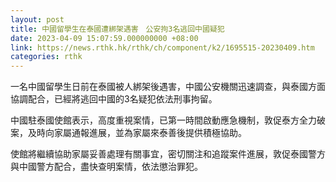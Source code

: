 ```yaml
---
layout: post
title: 中國留學生在泰國遭綁架遇害　公安拘3名逃回中國疑犯
date: 2023-04-09 15:07:59.000000000 +08:00
link: https://news.rthk.hk/rthk/ch/component/k2/1695515-20230409.htm
categories: rthk
---
```


一名中國留學生日前在泰國被人綁架後遇害，中國公安機關迅速調查，與泰國方面協調配合，已經將逃回中國的3名疑犯依法刑事拘留。

中國駐泰國使館表示，高度重視案情，已第一時間啟動應急機制，敦促泰方全力破案，及時向家屬通報進展，並為家屬來泰善後提供積極協助。

使館將繼續協助家屬妥善處理有關事宜，密切關注和追蹤案件進展，敦促泰國警方與中國警方配合，盡快查明案情，依法懲治罪犯。
